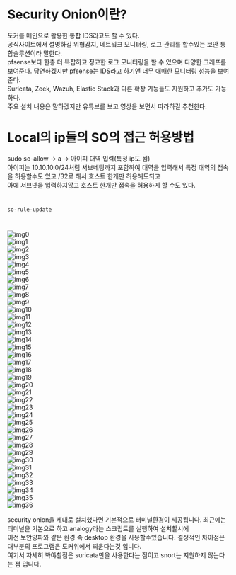 # Security Onion이란?

도커를 메인으로 활용한 통합 IDS라고도 할 수 있다.  
공식사이트에서 설명하길 위협감지, 네트워크 모니터링, 로그 관리를 할수있는 보안  통합솔루션이라 말한다.  
pfsense보다 한층 더 복잡하고 정교한 로그 모니터링을 할 수 있으며 다양한 그래프를 보여준다. 당연하겠지만 pfsense는 IDS라고 하기앤 너무 애매한 모니터링 성능을 보여준다.  
Suricata, Zeek, Wazuh, Elastic Stack과 다른 확장 기능들도 지원하고 추가도 가능하다.  
주요 설치 내용은 말하겠지만 유튜브를 보고 영상을 보면서 따라하길 추천한다.  



# Local의 ip들의 SO의 접근 허용방법

sudo so-allow  -> a -> 아이피 대역 입력(특정 ip도 됨)  
아이피는 10.10.10.0/24처럼 서브네팅까지 포함하여 대역을 입력해서 특정 대역의 접속을 허용할수도 있고 /32로 해서 호스트 한개만 허용해도되고   
아에 서브넷을 입력하지않고 호스트 한개만 접속을 허용하게 할 수도 있다.  


# 
``` bash
so-rule-update
```

# 


![img0](./img/0.png)  
![img1](./img/1.png)  
![img2](./img/2.png)  
![img3](./img/3.png)  
![img4](./img/4.png)  
![img5](./img/5.png)  
![img6](./img/6.png)  
![img7](./img/7.png)  
![img8](./img/8.png)  
![img9](./img/9.png)  
![img10](./img/10.png)  
![img11](./img/11.png)  
![img12](./img/12.png)  
![img13](./img/13.png)  
![img14](./img/14.png)  
![img15](./img/15.png)  
![img16](./img/16.png)  
![img17](./img/17.png)  
![img18](./img/18.png)  
![img19](./img/19.png)  
![img20](./img/20.png)  
![img21](./img/21.png)  
![img22](./img/22.png)  
![img23](./img/23.png)  
![img24](./img/24.png)  
![img25](./img/25.png)  
![img26](./img/26.png)  
![img27](./img/27.png)  
![img28](./img/28.png)  
![img29](./img/29.png)  
![img30](./img/30.png)  
![img31](./img/31.png)  
![img32](./img/32.png)  
![img33](./img/33.png)  
![img34](./img/34.png)  
![img35](./img/35.png)  
![img36](./img/36.png)  

security onion을 제대로 설치했다면 기본적으로 터미널환경이 제공됩니다. 최근에는 터미널을 기본으로 하고 analogy라는 스크립트를 실행하여 설치할시에   
이전 보안양파와 같은 환경 즉 desktop 환경을 사용할수있습니다.  결정적인 차이점은 대부분의 프로그램은 도커위에서 띄운다는것 입니다.  
여기서 자세히 봐야할점은 suricata만을 사용한다는 점이고 snort는 지원하지 않는다는 점 입니다. 
